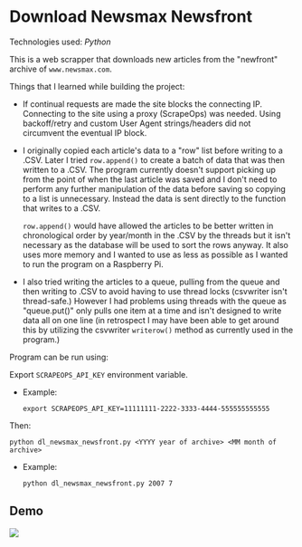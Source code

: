 # Download Newsmax Newsfront

Technologies used: *Python*
&nbsp;

This is a web scrapper that downloads new articles from the "newfront" archive of ```www.newsmax.com```.

Things that I learned while building the project:

- If continual requests are made the site blocks the connecting IP. Connecting to the site using a proxy (ScrapeOps) was needed. Using backoff/retry and custom User Agent strings/headers did not circumvent the eventual IP block.
- I originally copied each article's data to a "row" list before writing to a .CSV. Later I tried ```row.append()``` to create a batch of data that was then written to a .CSV. The program currently doesn't support picking up from the point of when the last article was saved and I don't need to perform any further manipulation of the data before saving so copying to a list is unnecessary. Instead the data is sent directly to the function that writes to a .CSV.
  
  ```row.append()``` would have allowed the articles to be better written in chronological order by year/month in the .CSV by the threads but it isn't necessary as the database will be used to sort the rows anyway. It also uses more memory and I wanted to use as less as possible as I wanted to run the program on a Raspberry Pi.
- I also tried writing the articles to a queue, pulling from the queue and then writing to .CSV to avoid having to use thread locks (csvwriter isn't thread-safe.) However I had problems using threads with the queue as "queue.put()" only pulls one item at a time and isn't designed to write data all on one line (in retrospect I may have been able to get around this by utilizing the csvwriter ```writerow()``` method as currently used in the program.)
&nbsp;

Program can be run using:

Export ```SCRAPEOPS_API_KEY``` environment variable.

- Example:
  
  ```export SCRAPEOPS_API_KEY=11111111-2222-3333-4444-555555555555```

Then:

    python dl_newsmax_newsfront.py <YYYY year of archive> <MM month of archive>
    
- Example:

    ```python dl_newsmax_newsfront.py 2007 7```



## Demo

![](Download_Newsmax_Newsfront_Demo__10-18-2025.gif)